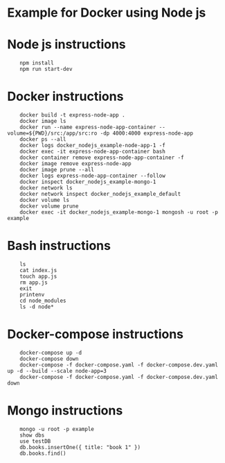 # Example for Docker using Node js

# Node js instructions
        npm install
        npm run start-dev

# Docker instructions
        docker build -t express-node-app .
        docker image ls
        docker run --name express-node-app-container --volume=${PWD}/src:/app/src:ro -dp 4000:4000 express-node-app
        docker ps --all
        docker logs docker_nodejs_example-node-app-1 -f
        docker exec -it express-node-app-container bash
        docker container remove express-node-app-container -f
        docker image remove express-node-app
        docker image prune --all
        docker logs express-node-app-container --follow
        docker inspect docker_nodejs_example-mongo-1
        docker network ls
        docker network inspect docker_nodejs_example_default
        docker volume ls
        docker volume prune 
        docker exec -it docker_nodejs_example-mongo-1 mongosh -u root -p example

# Bash instructions
        ls
        cat index.js 
        touch app.js
        rm app.js
        exit
        printenv
        cd node_modules
        ls -d node* 

# Docker-compose instructions
        docker-compose up -d
        docker-compose down
        docker-compose -f docker-compose.yaml -f docker-compose.dev.yaml up -d --build --scale node-app=3
        docker-compose -f docker-compose.yaml -f docker-compose.dev.yaml down

# Mongo instructions
        mongo -u root -p example
        show dbs
        use testDB
        db.books.insertOne({ title: "book 1" })
        db.books.find()
